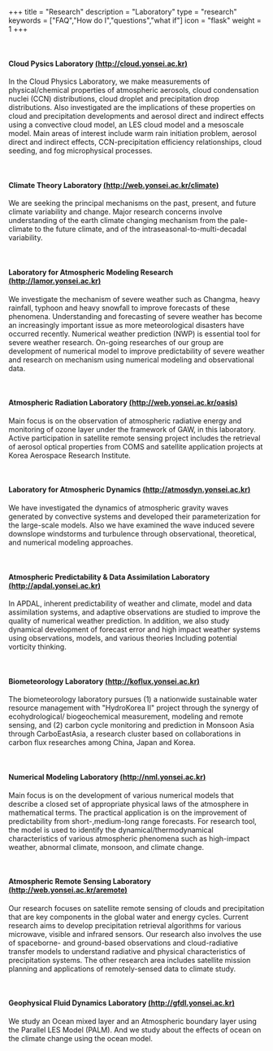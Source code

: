 +++
title = "Research"
description = "Laboratory"
type = "research"
keywords = ["FAQ","How do I","questions","what if"]
icon = "flask"
weight = 1
+++

<!--more-->

<div class='image'>
<img src="../../img/cbackground.jpg" class="img-responsive" alt="">
</div>

<br>

#### Cloud Pysics Laboratory [(http://cloud.yonsei.ac.kr)](http://cloud.yonsei.ac.kr)
In the Cloud Physics Laboratory, we make measurements of physical/chemical properties of atmospheric aerosols, cloud condensation nuclei (CCN) distributions, cloud droplet and precipitation drop distributions. Also investigated are the implications of these properties on cloud and precipitation developments and aerosol direct and indirect effects using a convective cloud model, an LES cloud model and a mesoscale model. Main areas of interest include warm rain initiation problem, aerosol direct and indirect effects, CCN-precipitation efficiency relationships, cloud seeding, and fog microphysical processes.

<br>

#### Climate Theory Laboratory [(http://web.yonsei.ac.kr/climate)](http://web.yonsei.ac.kr/climate)
We are seeking the principal mechanisms on the past, present, and future climate variability and change. Major research concerns involve understanding of the earth climate changing mechanism from the pale-climate to the future climate, and of the intraseasonal-to-multi-decadal variability.

<br>

#### Laboratory for Atmospheric Modeling Research [(http://lamor.yonsei.ac.kr)](http://lamor.yonsei.ac.kr)
We investigate the mechanism of severe weather such as Changma, heavy rainfall, typhoon and heavy snowfall to improve forecasts of these phenomena. Understanding and forecasting of severe weather has become an increasingly important issue as more meteorological disasters have occurred recently. Numerical weather prediction (NWP) is essential tool for severe weather research. On-going researches of our group are development of numerical model to improve predictability of severe weather and research on mechanism using numerical modeling and observational data.

<br>

#### Atmospheric Radiation Laboratory [(http://web.yonsei.ac.kr/oasis)](http://web.yonsei.ac.kr/oasis)
Main focus is on the observation of atmospheric radiative energy and monitoring of ozone layer under the framework of GAW, in this laboratory. Active participation in satellite remote sensing project includes the retrieval of aerosol optical properties from COMS and satellite application projects at Korea Aerospace Research Institute.

<br>

#### Laboratory for Atmospheric Dynamics [(http://atmosdyn.yonsei.ac.kr)](http://atmosdyn.yonsei.ac.kr)
We have investigated the dynamics of atmospheric gravity waves generated by convective systems and developed their parameterization for the large-scale models. Also we have examined the wave induced severe downslope windstorms and turbulence through observational, theoretical, and numerical modeling approaches.

<br>

#### Atmospheric Predictability & Data Assimilation Laboratory [(http://apdal.yonsei.ac.kr)](http://apdal.yonsei.ac.kr)
In APDAL, inherent predictability of weather and climate, model and data assimilation systems, and adaptive observations are studied to improve the quality of numerical weather prediction. In addition, we also study dynamical development of forecast error and high impact weather systems using observations, models, and various theories Including potential vorticity thinking.

<br>

####  Biometeorology Laboratory [(http://koflux.yonsei.ac.kr)](http://koflux.yonsei.ac.kr)
The biometeorology laboratory pursues (1) a nationwide sustainable water resource management with "HydroKorea II" project through the synergy of ecohydrological/ biogeochemical measurement, modeling and remote sensing, and (2) carbon cycle monitoring and prediction in Monsoon Asia through CarboEastAsia, a research cluster based on collaborations in carbon flux researches among China, Japan and Korea.

<br>

####  Numerical Modeling Laboratory [(http://nml.yonsei.ac.kr)](http://nml.yonsei.ac.kr)
Main focus is on the development of various numerical models that describe a closed set of appropriate physical laws of the atmosphere in mathematical terms. The practical application is on the improvement of predictability from short-,medium-long range forecasts. For research tool, the model is used to identify the dynamical/thermodynamical characteristics of various atmospheric phenomena such as high-impact weather, abnormal climate, monsoon, and climate change.

<br>

#### Atmospheric Remote Sensing Laboratory [(http://web.yonsei.ac.kr/aremote)](http://web.yonsei.ac.kr/aremote)
Our research focuses on satellite remote sensing of clouds and precipitation that are key components in the global water and energy cycles. Current research aims to develop precipitation retrieval algorithms for various microwave, visible and infrared sensors. Our research also involves the use of spaceborne- and ground-based observations and cloud-radiative transfer models to understand radiative and physical characteristics of precipitation systems. The other research area includes satellite mission planning and applications of remotely-sensed data to climate study.

<br>

#### Geophysical Fluid Dynamics Laboratory [(http://gfdl.yonsei.ac.kr)](http://gfdl.yonsei.ac.kr)
We study an Ocean mixed layer and an Atmospheric boundary layer using the Parallel LES Model (PALM). And we study about the effects of ocean on the climate change using the ocean model.

<br>
